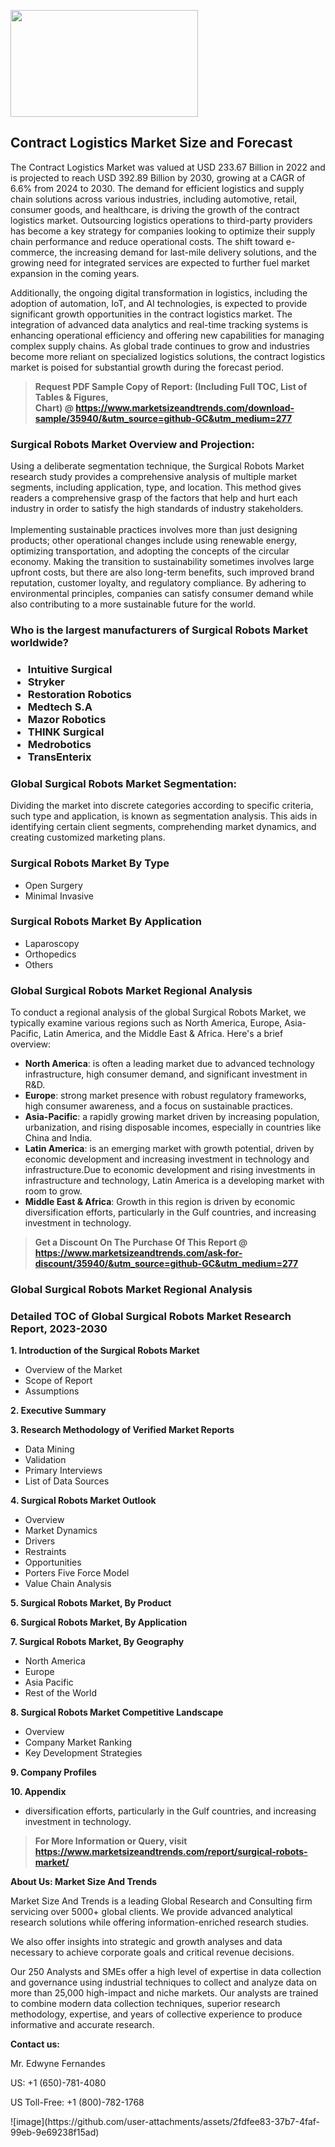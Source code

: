 <p><img class="alignnone size-medium wp-image-20088" src="https://ffe5etoiles.com/wp-content/uploads/2024/12/MST1-300x171.png" alt="" width="300" height="171" /></p><h2>Contract Logistics Market Size and Forecast</h2><p>The Contract Logistics Market was valued at USD 233.67 Billion in 2022 and is projected to reach USD 392.89 Billion by 2030, growing at a CAGR of 6.6% from 2024 to 2030. The demand for efficient logistics and supply chain solutions across various industries, including automotive, retail, consumer goods, and healthcare, is driving the growth of the contract logistics market. Outsourcing logistics operations to third-party providers has become a key strategy for companies looking to optimize their supply chain performance and reduce operational costs. The shift toward e-commerce, the increasing demand for last-mile delivery solutions, and the growing need for integrated services are expected to further fuel market expansion in the coming years.</p><p>Additionally, the ongoing digital transformation in logistics, including the adoption of automation, IoT, and AI technologies, is expected to provide significant growth opportunities in the contract logistics market. The integration of advanced data analytics and real-time tracking systems is enhancing operational efficiency and offering new capabilities for managing complex supply chains. As global trade continues to grow and industries become more reliant on specialized logistics solutions, the contract logistics market is poised for substantial growth during the forecast period.</p></p><blockquote id="" class=""><strong>Request PDF Sample Copy of Report: (Including Full TOC, List of Tables &amp; Figures, Chart)&nbsp;@&nbsp;<strong><a href="https://www.marketsizeandtrends.com/download-sample/35940/&utm_source=github-GC&utm_medium=277" target="_blank">https://www.marketsizeandtrends.com/download-sample/35940/&utm_source=github-GC&utm_medium=277</a></strong></strong></blockquote><h3 id="" class="">Surgical Robots Market&nbsp;Overview and Projection:</h3><p id="" class="">Using a deliberate segmentation technique, the Surgical Robots Market research study provides a comprehensive analysis of multiple market segments, including application, type, and location. This method gives readers a comprehensive grasp of the factors that help and hurt each industry in order to satisfy the high standards of industry stakeholders. <br /> <br />Implementing sustainable practices involves more than just designing products; other operational changes include using renewable energy, optimizing transportation, and adopting the concepts of the circular economy. Making the transition to sustainability sometimes involves large upfront costs, but there are also long-term benefits, such improved brand reputation, customer loyalty, and regulatory compliance. By adhering to environmental principles, companies can satisfy consumer demand while also contributing to a more sustainable future for the world.</p><h3 id="" class="">Who is the largest manufacturers of&nbsp;Surgical Robots Market worldwide?</h3><h3 class=""><p><ul><li>Intuitive Surgical </li><li> Stryker </li><li> Restoration Robotics </li><li> Medtech S.A </li><li> Mazor Robotics </li><li> THINK Surgical </li><li> Medrobotics </li><li> TransEnterix</li></ul></p></h3><h3 id="" class="">Global&nbsp;Surgical Robots Market Segmentation:</h3><p id="" class="">Dividing the market into discrete categories according to specific criteria, such type and application, is known as segmentation analysis. This aids in identifying certain client segments, comprehending market dynamics, and creating customized marketing plans.</p><h3 id="" class="">Surgical Robots Market&nbsp;By Type</h3><p><p><ul><li>Open Surgery </li><li> Minimal Invasive</p></li></ul></p></p><h3 id="" class="">Surgical Robots Market&nbsp;By Application</h3><p class=""><p><ul><li>Laparoscopy </li><li> Orthopedics </li><li> Others</li></ul></p></p><h3 id="" class="">Global Surgical Robots Market Regional Analysis</h3><p id="" class="">To conduct a regional analysis of the global Surgical Robots Market, we typically examine various regions such as North America, Europe, Asia-Pacific, Latin America, and the Middle East &amp; Africa. Here's a brief overview:</p><ul><li><strong>North America</strong>: is often a leading market due to advanced technology infrastructure, high consumer demand, and significant investment in R&amp;D.</li><li><strong>Europe</strong>: strong market presence with robust regulatory frameworks, high consumer awareness, and a focus on sustainable practices.</li><li><strong>Asia-Pacific</strong>: a rapidly growing market driven by increasing population, urbanization, and rising disposable incomes, especially in countries like China and India.</li><li><strong>Latin America</strong>: is an emerging market with growth potential, driven by economic development and increasing investment in technology and infrastructure.Due to economic development and rising investments in infrastructure and technology, Latin America is a developing market with room to grow.</li><li><strong>Middle East &amp; Africa</strong>: Growth in this region is driven by economic diversification efforts, particularly in the Gulf countries, and increasing investment in technology.</li></ul><blockquote id="" class=""><strong>Get a Discount On The Purchase Of This Report @ <strong><a href="https://www.marketsizeandtrends.com/ask-for-discount/35940/&utm_source=github-GC&utm_medium=277" target="_blank">https://www.marketsizeandtrends.com/ask-for-discount/35940/&utm_source=github-GC&utm_medium=277</a></strong></strong></blockquote><h3 id="" class="">Global Surgical Robots Market Regional Analysis</h3><h3 id="" class="">Detailed TOC of Global Surgical Robots Market Research Report, 2023-2030</h3><p id="" class=""><strong>1. Introduction of the Surgical Robots Market</strong></p><ul><li>Overview of the Market</li><li>Scope of Report</li><li>Assumptions</li></ul><p id="" class=""><strong>2. Executive Summary</strong></p><p id="" class=""><strong>3. Research Methodology of Verified Market Reports</strong></p><ul><li>Data Mining</li><li>Validation</li><li>Primary Interviews</li><li>List of Data Sources</li></ul><p id="" class=""><strong>4. Surgical Robots Market Outlook</strong></p><ul><li>Overview</li><li>Market Dynamics</li><li>Drivers</li><li>Restraints</li><li>Opportunities</li><li>Porters Five Force Model</li><li>Value Chain Analysis</li></ul><p id="" class=""><strong>5. Surgical Robots Market, By Product</strong></p><p id="" class=""><strong>6. Surgical Robots Market, By Application</strong></p><p id="" class=""><strong>7. Surgical Robots Market, By Geography</strong></p><ul><li>North America</li><li>Europe</li><li>Asia Pacific</li><li>Rest of the World</li></ul><p id="" class=""><strong>8. Surgical Robots Market Competitive Landscape</strong></p><ul><li>Overview</li><li>Company Market Ranking</li><li>Key Development Strategies</li></ul><p id="" class=""><strong>9. Company Profiles</strong></p><p id="" class=""><strong>10. Appendix</strong></p><ul><li>diversification efforts, particularly in the Gulf countries, and increasing investment in technology.</li></ul><blockquote id="" class=""><strong>For More Information or Query, visit <strong><strong><a href="https://www.marketsizeandtrends.com/report/surgical-robots-market/" target="_blank">https://www.marketsizeandtrends.com/report/surgical-robots-market/</a></strong></strong></strong></blockquote><p id="" class=""><strong>About Us: Market Size And Trends</strong></p><p id="" class="">Market Size And Trends is a leading Global Research and Consulting firm servicing over 5000+ global clients. We provide advanced analytical research solutions while offering information-enriched research studies.</p><p id="" class="">We also offer insights into strategic and growth analyses and data necessary to achieve corporate goals and critical revenue decisions.</p><p id="" class="">Our 250 Analysts and SMEs offer a high level of expertise in data collection and governance using industrial techniques to collect and analyze data on more than 25,000 high-impact and niche markets. Our analysts are trained to combine modern data collection techniques, superior research methodology, expertise, and years of collective experience to produce informative and accurate research.</p><p id="" class=""><strong>Contact us:</strong></p><p id="" class="">Mr. Edwyne Fernandes</p><p id="" class="">US: +1 (650)-781-4080</p><p id="" class="">US Toll-Free: +1 (800)-782-1768</p>
![image](https://github.com/user-attachments/assets/2fdfee83-37b7-4faf-99eb-9e69238f15ad)
